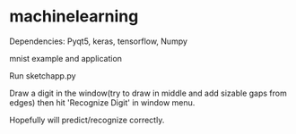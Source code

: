 # machinelearning
Dependencies: Pyqt5, keras, tensorflow, Numpy

mnist example and application

Run sketchapp.py

Draw a digit in the window(try to draw in middle and add sizable gaps from edges) then hit 'Recognize Digit' in window menu.

Hopefully will predict/recognize correctly.
